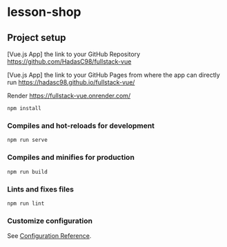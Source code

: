 # lesson-shop

## Project setup

[Vue.js App] the link to your GitHub Repository
https://github.com/HadasC98/fullstack-vue

[Vue.js App] the link to your GitHub Pages from where the app can
directly run
https://hadasc98.github.io/fullstack-vue/

Render
https://fullstack-vue.onrender.com/

```
npm install
```

### Compiles and hot-reloads for development
```
npm run serve
```

### Compiles and minifies for production
```
npm run build
```

### Lints and fixes files
```
npm run lint
```

### Customize configuration
See [Configuration Reference](https://cli.vuejs.org/config/).


